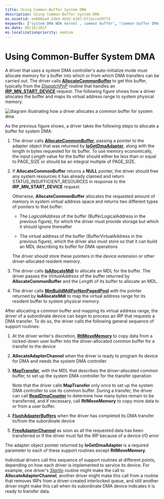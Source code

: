 ```yaml
---
title: Using Common-Buffer System DMA
description: Using Common-Buffer System DMA
ms.assetid: ee060aa4-2db4-4bd2-b107-b71acced97fd
keywords: ["system DMA WDK kernel , common buffer", "common buffer DMA WDK kernel", "DMA transfers WDK kernel , common buffer", "AllocateCommonBuffer", "auto-initialize mode WDK DMA", "continuous DMA WDK kernel"]
ms.date: 06/16/2017
ms.localizationpriority: medium
---
```


# Using Common-Buffer System DMA





A driver that uses a system DMA controller's auto-initialize mode must allocate memory for a buffer into which or from which DMA transfers can be carried out. The driver calls [**AllocateCommonBuffer**](https://docs.microsoft.com/windows-hardware/drivers/ddi/wdm/nc-wdm-pallocate_common_buffer) to get this buffer, typically from the [*DispatchPnP*](https://docs.microsoft.com/windows-hardware/drivers/ddi/wdm/nc-wdm-driver_dispatch) routine that handles an [**IRP\_MN\_START\_DEVICE**](https://docs.microsoft.com/windows-hardware/drivers/kernel/irp-mn-start-device) request. The following figure shows how a driver allocates the buffer and maps its virtual address range to system physical memory.

![diagram illustrating how a driver allocates a common buffer for system dma](images/3hlsysbf.png)

As the previous figure shows, a driver takes the following steps to allocate a buffer for system DMA:

1.  The driver calls [**AllocateCommonBuffer**](https://docs.microsoft.com/windows-hardware/drivers/ddi/wdm/nc-wdm-pallocate_common_buffer), passing a pointer to the adapter object that was returned by [**IoGetDmaAdapter**](https://docs.microsoft.com/windows-hardware/drivers/ddi/wdm/nf-wdm-iogetdmaadapter), along with the length in bytes requested for its buffer. To use memory economically, the input *Length* value for the buffer should either be less than or equal to PAGE\_SIZE or should be an integral multiple of PAGE\_SIZE.

2.  If **AllocateCommonBuffer** returns a **NULL** pointer, the driver should free any system resources it has already claimed and return STATUS\_INSUFFICIENT\_RESOURCES in response to the **IRP\_MN\_START\_DEVICE** request.

    Otherwise, **AllocateCommonBuffer** allocates the requested amount of memory in system virtual address space and returns two different types of pointers to that buffer:

    -   The *LogicalAddress* of the buffer (BufferLogicalAddress in the previous figure), for which the driver must provide storage but which it should ignore thereafter

    -   The virtual address of the buffer (BufferVirtualAddress in the previous figure), which the driver also must store so that it can build an MDL describing its buffer for DMA operations

    The driver should store these pointers in the device extension or other driver-allocated resident memory.

3.  The driver calls [**IoAllocateMdl**](https://docs.microsoft.com/windows-hardware/drivers/ddi/wdm/nf-wdm-ioallocatemdl) to allocate an MDL for the buffer. The driver passes the *VirtualAddress* of the buffer returned by **AllocateCommonBuffer** and the *Length* of its buffer to allocate an MDL.

4.  The driver calls [**MmBuildMdlForNonPagedPool**](https://docs.microsoft.com/windows-hardware/drivers/ddi/wdm/nf-wdm-mmbuildmdlfornonpagedpool) with the pointer returned by **IoAllocateMdl** to map the virtual address range for its resident buffer to system physical memory.

After allocating a common buffer and mapping its virtual address range, the driver of a subordinate device can begin to process an IRP that requests a DMA transfer. To do so, the driver calls the following general sequence of support routines:

1.  At the driver writer's discretion, [**RtlMoveMemory**](https://docs.microsoft.com/windows-hardware/drivers/ddi/wdm/nf-wdm-rtlmovememory) to copy data from a locked-down user buffer into the driver-allocated common buffer for a transfer to the device

2.  **AllocateAdapterChannel** when the driver is ready to program its device for DMA and needs the system DMA controller

3.  [**MapTransfer**](https://docs.microsoft.com/windows-hardware/drivers/ddi/wdm/nc-wdm-pmap_transfer), with the MDL that describes the driver-allocated common buffer, to set up the system DMA controller for the transfer operation

    Note that the driver calls **MapTransfer** only once to set up the system DMA controller to use its common buffer. During a transfer, the driver can call [**ReadDmaCounter**](https://docs.microsoft.com/windows-hardware/drivers/ddi/wdm/nc-wdm-pread_dma_counter) to determine how many bytes remain to be transferred, and if necessary, call **RtlMoveMemory** to copy more data to or from a user buffer.

4.  [**FlushAdapterBuffers**](https://docs.microsoft.com/windows-hardware/drivers/ddi/wdm/nc-wdm-pflush_adapter_buffers) when the driver has completed its DMA transfer to/from the subordinate device

5.  [**FreeAdapterChannel**](https://docs.microsoft.com/windows-hardware/drivers/ddi/wdm/nc-wdm-pfree_adapter_channel) as soon as all the requested data has been transferred or if the driver must fail the IRP because of a device I/O error

The adapter object pointer returned by **IoGetDmaAdapter** is a required parameter to each of these support routines except **RtlMoveMemory**.

Individual drivers call this sequence of support routines at different points, depending on how each driver is implemented to service its device. For example, one driver's [*StartIo*](https://docs.microsoft.com/windows-hardware/drivers/ddi/wdm/nc-wdm-driver_startio) routine might make the call to **AllocateAdapterChannel**, another driver might make this call from a routine that removes IRPs from a driver-created interlocked queue, and still another driver might make this call when its subordinate DMA device indicates it is ready to transfer data.

 

 




